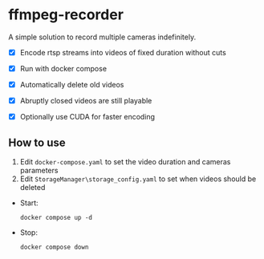# ffmpeg-recorder
A simple solution to record multiple cameras indefinitely.

- [x] Encode rtsp streams into videos of fixed duration without cuts
- [x] Run with docker compose
- [x] Automatically delete old videos
- [X] Abruptly closed videos are still playable
- [x] Optionally use CUDA for faster encoding


## How to use

1. Edit ``docker-compose.yaml`` to set the video duration and cameras parameters
1. Edit ``StorageManager\storage_config.yaml`` to set when videos should be deleted

- Start:

    ``docker compose up -d``

- Stop:

    ``docker compose down``